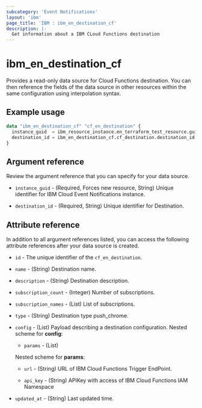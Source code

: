 ```yaml
---
subcategory: 'Event Notifications'
layout: 'ibm'
page_title: 'IBM : ibm_en_destination_cf'
description: |-
  Get information about a IBM CLoud Functions destination
---
```


# ibm_en_destination_cf

Provides a read-only data source for Cloud Functions destination. You can then reference the fields of the data source in other resources within the same configuration using interpolation syntax.

## Example usage

```terraform
data "ibm_en_destination_cf" "cf_en_destination" {
  instance_guid  = ibm_resource_instance.en_terraform_test_resource.guid
  destination_id = ibm_en_destination_cf.cf_destination.destination_id
}
```

## Argument reference

Review the argument reference that you can specify for your data source.

- `instance_guid` - (Required, Forces new resource, String) Unique identifier for IBM Cloud Event Notifications instance.

- `destination_id` - (Required, String) Unique identifier for Destination.

## Attribute reference

In addition to all argument references listed, you can access the following attribute references after your data source is created.

- `id` - The unique identifier of the `cf_en_destination`.

- `name` - (String) Destination name.

- `description` - (String) Destination description.

- `subscription_count` - (Integer) Number of subscriptions.

- `subscription_names` - (List) List of subscriptions.

- `type` - (String) Destination type push_chrome.

- `config` - (List) Payload describing a destination configuration.
  Nested scheme for **config**:

  - `params` - (List)

  Nested scheme for **params**:

  - `url` - (String) URL of IBM Cloud Functions Trigger EndPoint.

  - `api_key` - (String) APIKey with access of IBM Cloud Functions IAM Namespace

- `updated_at` - (String) Last updated time.
